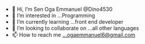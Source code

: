 - 👋 Hi, I’m Sen Oga Emmanuel @Dino4530
- 👀 I’m interested in ...Programming 
- 🌱 I’m currently learning ...front end developer 
- 💞️ I’m looking to collaborate on ...all other languages 
- 📫 How to reach me ...ogaemmanuel6@gmail.com

<!---
Dino4530/Dino4530 is a ✨ special ✨ repository because its `README.md` (this file) appears on your GitHub profile.
You can click the Preview link to take a look at your changes.
--->
